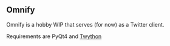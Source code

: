 ## Omnify

Omnify is a hobby WIP that serves (for now) as a Twitter client.

Requirements are PyQt4 and [Twython](https://github.com/ryanmcgrath/twython)
